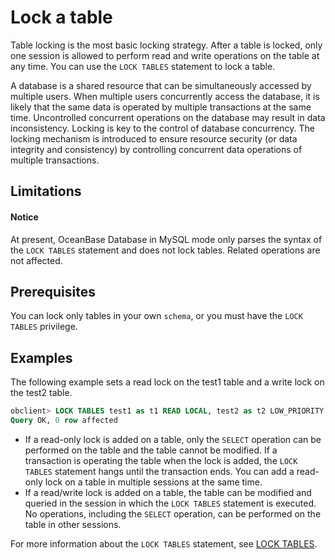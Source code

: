 # Lock a table

Table locking is the most basic locking strategy. After a table is locked, only one session is allowed to perform read and write operations on the table at any time. You can use the `LOCK TABLES` statement to lock a table. 

A database is a shared resource that can be simultaneously accessed by multiple users. When multiple users concurrently access the database, it is likely that the same data is operated by multiple transactions at the same time. Uncontrolled concurrent operations on the database may result in data inconsistency. Locking is key to the control of database concurrency. The locking mechanism is introduced to ensure resource security (or data integrity and consistency) by controlling concurrent data operations of multiple transactions. 

## Limitations

<main id="notice" type='alert'>
<h4>Notice</h4>
<p> At present, OceanBase Database in MySQL mode only parses the syntax of the <code>LOCK TABLES</code> statement and does not lock tables. Related operations are not affected. </p>
</main>

## Prerequisites

You can lock only tables in your own `schema`, or you must have the `LOCK TABLES` privilege. 

## Examples

The following example sets a read lock on the test1 table and a write lock on the test2 table. 

```sql
obclient> LOCK TABLES test1 as t1 READ LOCAL, test2 as t2 LOW_PRIORITY WRITE;
Query OK, 0 row affected
```

* If a read-only lock is added on a table, only the `SELECT` operation can be performed on the table and the table cannot be modified. If a transaction is operating the table when the lock is added, the `LOCK TABLES` statement hangs until the transaction ends. You can add a read-only lock on a table in multiple sessions at the same time. 
* If a read/write lock is added on a table, the table can be modified and queried in the session in which the `LOCK TABLES` statement is executed. No operations, including the `SELECT` operation, can be performed on the table in other sessions.

For more information about the `LOCK TABLES` statement, see [LOCK TABLES](../../../../4.development-reference/1.sql-syntax/2.common-tenant-of-mysql-mode/6.sql-statement-of-mysql-mode/60.lock-table-of-mysql-mode.md). 
